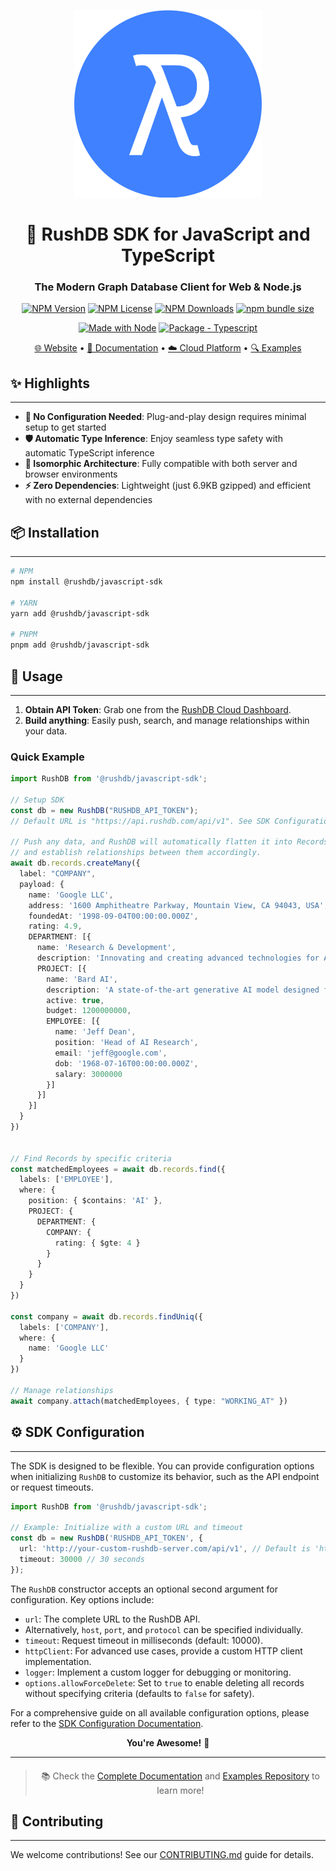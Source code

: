 <div align="center">

![RushDB Logo](https://raw.githubusercontent.com/rush-db/rushdb/main/rushdb-logo.svg)

# 🚀 RushDB SDK for JavaScript and TypeScript

### The Modern Graph Database Client for Web & Node.js

[![NPM Version](https://img.shields.io/npm/v/%40rushdb%2Fjavascript-sdk)](https://www.npmjs.com/package/@rushdb/javascript-sdk)
[![NPM License](https://img.shields.io/npm/l/%40rushdb%2Fjavascript-sdk)](#license "Go to license section")
[![NPM Downloads](https://img.shields.io/npm/dw/%40rushdb%2Fjavascript-sdk)](https://www.npmjs.com/package/@rushdb/javascript-sdk)
[![npm bundle size](https://img.shields.io/bundlephobia/minzip/%40rushdb%2Fjavascript-sdk)](https://bundlephobia.com/package/@rushdb/javascript-sdk)

[![Made with Node](https://img.shields.io/badge/dynamic/json?label=node&query=%24.engines%5B%22node%22%5D&url=https%3A%2F%2Fraw.githubusercontent.com%2Frush-db%2Frushdb%2Fmain%2Fpackage.json)](https://nodejs.org "Go to Node.js homepage")
[![Package - Typescript](https://img.shields.io/github/package-json/dependency-version/rush-db/rushdb/dev/typescript?logo=typescript&logoColor=white)](https://www.npmjs.com/package/typescript "Go to TypeScript on NPM")

[🌐 Website](https://rushdb.com) • [📖 Documentation](https://docs.rushdb.com) • [☁️ Cloud Platform](https://app.rushdb.com) • [🔍 Examples](https://github.com/rush-db/examples)
</div>

## ✨ Highlights

---

- **🔌 No Configuration Needed**: Plug-and-play design requires minimal setup to get started
- **🛡️ Automatic Type Inference**: Enjoy seamless type safety with automatic TypeScript inference
- **🔄 Isomorphic Architecture**: Fully compatible with both server and browser environments
- **⚡ Zero Dependencies**: Lightweight (just 6.9KB gzipped) and efficient with no external dependencies


## 📦 Installation

---
```bash
# NPM
npm install @rushdb/javascript-sdk

# YARN
yarn add @rushdb/javascript-sdk

# PNPM
pnpm add @rushdb/javascript-sdk
```


## 🚀 Usage

---

1. **Obtain API Token**: Grab one from the [RushDB Cloud Dashboard](https://app.rushdb.com).
2. **Build anything**: Easily push, search, and manage relationships within your data.

### Quick Example
```ts
import RushDB from '@rushdb/javascript-sdk';

// Setup SDK
const db = new RushDB("RUSHDB_API_TOKEN");
// Default URL is "https://api.rushdb.com/api/v1". See SDK Configuration for more options.

// Push any data, and RushDB will automatically flatten it into Records
// and establish relationships between them accordingly.
await db.records.createMany({
  label: "COMPANY",
  payload: {
    name: 'Google LLC',
    address: '1600 Amphitheatre Parkway, Mountain View, CA 94043, USA',
    foundedAt: '1998-09-04T00:00:00.000Z',
    rating: 4.9,
    DEPARTMENT: [{
      name: 'Research & Development',
      description: 'Innovating and creating advanced technologies for AI, cloud computing, and consumer devices.',
      PROJECT: [{
        name: 'Bard AI',
        description: 'A state-of-the-art generative AI model designed for natural language understanding and creation.',
        active: true,
        budget: 1200000000,
        EMPLOYEE: [{
          name: 'Jeff Dean',
          position: 'Head of AI Research',
          email: 'jeff@google.com',
          dob: '1968-07-16T00:00:00.000Z',
          salary: 3000000
        }]
      }]
    }]
  }
})


// Find Records by specific criteria
const matchedEmployees = await db.records.find({
  labels: ['EMPLOYEE'],
  where: {
    position: { $contains: 'AI' },
    PROJECT: {
      DEPARTMENT: {
        COMPANY: {
          rating: { $gte: 4 }
        }
      }
    }
  }
})

const company = await db.records.findUniq({
  labels: ['COMPANY'],
  where: {
    name: 'Google LLC'
  }
})

// Manage relationships
await company.attach(matchedEmployees, { type: "WORKING_AT" })
```

## ⚙️ SDK Configuration
---
The SDK is designed to be flexible. You can provide configuration options when initializing `RushDB` to customize its behavior, such as the API endpoint or request timeouts.

```typescript
import RushDB from '@rushdb/javascript-sdk';

// Example: Initialize with a custom URL and timeout
const db = new RushDB('RUSHDB_API_TOKEN', {
  url: 'http://your-custom-rushdb-server.com/api/v1', // Default is 'https://api.rushdb.com/api/v1'
  timeout: 30000 // 30 seconds
});
```

The `RushDB` constructor accepts an optional second argument for configuration. Key options include:
- `url`: The complete URL to the RushDB API.
- Alternatively, `host`, `port`, and `protocol` can be specified individually.
- `timeout`: Request timeout in milliseconds (default: 10000).
- `httpClient`: For advanced use cases, provide a custom HTTP client implementation.
- `logger`: Implement a custom logger for debugging or monitoring.
- `options.allowForceDelete`: Set to `true` to enable deleting all records without specifying criteria (defaults to `false` for safety).

For a comprehensive guide on all available configuration options, please refer to the [SDK Configuration Documentation](https://docs.rushdb.com/typescript-sdk/introduction#sdk-configuration-options).

<div align="center">
<b>You're Awesome!</b>  🚀
</div>

---

<div align="center" style="margin-top: 20px">

> 📚 Check the [Complete Documentation](https://docs.rushdb.com/typescript-sdk/introduction) and [Examples Repository](https://github.com/rush-db/examples) to learn more!

</div>


## 🤝 Contributing

---
We welcome contributions! See our [CONTRIBUTING.md](CONTRIBUTING.md) guide for details.

